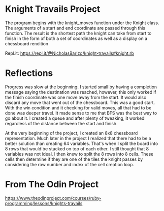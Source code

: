 # Knight Travails Project
The program begins with the knight_moves function under the Knight class. The arguments of a start and end coordinate are passed through this function. The result is the shortest path the knight can take from start to finish in the form of both a set of coordinates as well as a display on a chessboard rendition

Repl.it: https://repl.it/@NicholasBarizo/knight-travails#knight.rb

# Reflections
Progress was slow at the beginning. I started small by having a completion message saying the destination was reached, however, this only worked if the finish coordinate was one move away from the start. It would also discard any move that went out of the chessboard. This was a good start. With the win condition and it checking for valid moves, all that had to be done was deeper travel. It made sense to me that BFS was the best way to go about it. I created a queue and after plenty of tweaking, it worked regardless of the distance between the start and finish.

At the very beginning of the project, I created an 8x8 chessboard representation. Much later in the project I realized that there had to be a better solution than creating 64 variables. That's when I split the board into 8 rows that would be stacked on top of each other. I still thought that 8 variables was not ideal. I then knew to split the 8 rows into 8 cells. These cells then determine if they are one of the tiles the knight passes by considering the row number and index of the cell creation loop.

# From The Odin Project
https://www.theodinproject.com/courses/ruby-programming/lessons/knights-travails